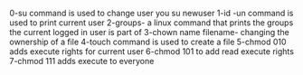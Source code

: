 0-su command is used to change user you su newuser
1-id -un command is used to print current user
2-groups- a linux command that prints the groups the current logged in user is part of
3-chown name filename- changing the ownership of a file
4-touch command is used to create a file
5-chmod 010 adds execute rights for current user
6-chmod 101 to add read execute rights
7-chmod 111 adds execute to everyone
